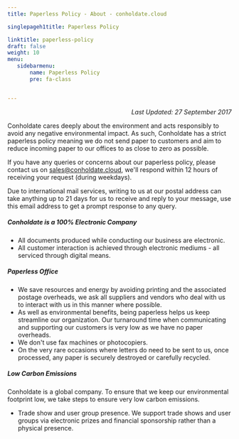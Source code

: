 ```yaml
---
title: Paperless Policy - About - conholdate.cloud

singlepageh1title: Paperless Policy

linktitle: paperless-policy
draft: false
weight: 10
menu:
   sidebarmenu: 
       name: Paperless Policy
       pre: fa-class


---
```


<div class="box1">

<p style="text-align: right;"><em>Last Updated: 27 September 2017</em></p>


Conholdate cares deeply about the environment and acts responsibly to avoid any negative environmental impact. As such, Conholdate has a strict paperless policy meaning we do not send paper to customers and aim to reduce incoming paper to our offices to as close to zero as possible.

<p>If you have any queries or concerns about our paperless policy, please contact us on <span id="cloake566fd97cf47e4ece0caf4a19babb7ae">
<a href="mailto:sales@conholdate.cloud" rel="alternate">sales@conholdate.cloud</a></span>, we'll respond within 12 hours of receiving your request (during weekdays).</p>

Due to international mail services, writing to us at our postal address can take anything up to 21 days for us to receive and reply to your message, use this email address to get a prompt response to any query.

 </div><div class="box1">
 
 ##### Conholdate is a 100% Electronic Company

- All documents produced while conducting our business are electronic.
- All customer interaction is achieved through electronic mediums - all serviced through digital means.
 
</div><div class="box1">

##### Paperless Office

- We save resources and energy by avoiding printing and the associated postage overheads, we ask all suppliers and vendors who deal with us to interact with us in this manner where possible.
- As well as environmental benefits, being paperless helps us keep streamline our organization. Our turnaround time when communicating and supporting our customers is very low as we have no paper overheads.
- We don't use fax machines or photocopiers.
- On the very rare occasions where letters do need to be sent to us, once processed, any paper is securely destroyed or carefully recycled.
 
</div><div class="box1">

##### Low Carbon Emissions

Conholdate is a global company. To ensure that we keep our environmental footprint low, we take steps to ensure very low carbon emissions.

- Trade show and user group presence. We support trade shows and user groups via electronic prizes and financial sponsorship rather than a physical presence.

</div>
